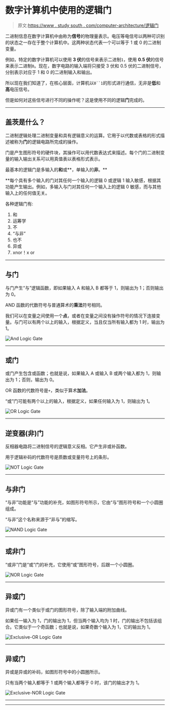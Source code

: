 # 数字计算机中使用的逻辑门

> 原文:[https://www . study south . com/computer-architecture/逻辑门](https://www.studytonight.com/computer-architecture/logic-gates)

二进制信息在数字计算机中由称为**信号**的物理量表示。电压等电信号以两种可识别的状态之一存在于整个计算机中。这两种状态代表一个可以等于 1 或 0 的二进制变量。

例如，特定的数字计算机可以使用 **3 伏**的信号来表示二进制`1`，使用 **0.5 伏**的信号来表示二进制`0`。现在，数字电路的输入端将只接受 3 伏和 0.5 伏的二进制信号，分别表示对应于 1 和 0 的二进制输入和输出。

所以现在我们知道了，在核心层面，计算机以`0``1`的形式进行通信，无非是**低**和**高**电压信号。

但是如何对这些信号进行不同的操作呢？这是使用不同的逻辑**门**完成的。

* * *

## 盖茨是什么？

二进制逻辑处理二进制变量和具有逻辑意义的运算。它用于以代数或表格的形式描述被称为**门**的逻辑电路所完成的操作。

门是产生图形符号的硬件块，其操作可以用代数表达式来描述。每个门的二进制变量的输入输出关系可以用真值表以表格形式表示。

最基本的逻辑门是多输入的**和**或**，单输入的**非**。**

 **每个具有多个输入的门对其任何一个输入的逻辑 0 或逻辑 1 输入敏感，根据其功能产生输出。例如，多输入与门对其任何一个输入上的逻辑 0 敏感，而与其他输入上的任何值无关。

各种逻辑门有:

1.  和
2.  运筹学
3.  不
4.  “与非”
5.  也不
6.  异或
7.  xnor！x or

* * *

## 与门

与门产生“与”逻辑函数，即如果输入 A 和输入 B 都等于 1，则输出为 1；否则输出为 0。

AND 函数的代数符号与普通算术的**乘法**符号相同。

我们可以在变量之间使用一个**点**，或者在变量之间没有操作符号的情况下连接变量。与门可以有两个以上的输入，根据定义，当且仅当所有输入都为 1 时，输出为 1。

![And Logic Gate](../Images/ae6e59956ed7a96cf39f43c4802e303d.png)

* * *

## 或门

或门产生包含或函数；也就是说，如果输入 A 或输入 B 或两个输入都为 1，则输出为 1；否则，输出为 0。

OR 函数的代数符号是`+`，类似于算术**加法**。

“或”门可能有两个以上的输入，根据定义，如果任何输入为 1，则输出为 1。

![OR Logic Gate](../Images/010fe331102a02698e7aae6b45147e56.png)

* * *

## 逆变器(非)门

反相器电路将二进制信号的逻辑意义反相。它产生非或补函数。

用于逻辑补码的代数符号是质数或变量符号上的条形。

![NOT Logic Gate](../Images/2cc157a3b5ac74b8d546a6cb404c0868.png)

* * *

## 与非门

“与非”功能是“与”功能的补充，如图形符号所示，它由“与”图形符号和一个小圆圈组成。

“与非”这个名称来源于“非与”的缩写。

![NAND Logic Gate](../Images/096ec31eab1677dcbd9a5660529e2cf1.png)

* * *

## 或非门

“或非”门是“或”门的补充，它使用“或”图形符号，后跟一个小圆圈。

![NOR Logic Gate](../Images/1422113ee61098e31aa4048364689b1f.png)

* * *

## 异或门

异或门有一个类似于或门的图形符号，除了输入端的附加曲线。

如果任一输入为 1，门的输出为 1，但当两个输入均为 1 时，门的输出不包括该组合。它类似于一个奇函数；也就是说，如果奇数个输入为 1，它的输出为 1。

![Exclusive-OR Logic Gate](../Images/47db5b330ae66a0da83267179dd620eb.png)

* * *

## 异或门

异或是异或的补码，如图形符号中的小圆圈所示。

只有当两个输入都等于 1 或两个输入都等于 0 时，该门的输出才为 1。

![Exclusive-NOR Logic Gate](../Images/2efada1af61bf3f1252907951343e8bb.png)

* * *

* * ***